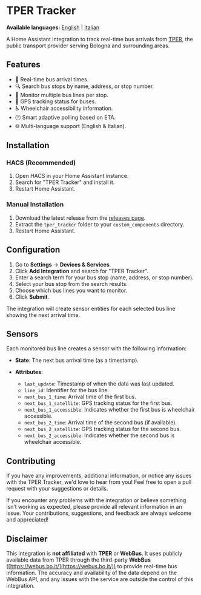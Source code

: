 # TPER Tracker

**Available languages:** [English](README.md) | [Italian](README.it.md)

A Home Assistant integration to track real-time bus arrivals from [TPER](https://www.tper.it/), the public transport provider serving Bologna and surrounding areas.

## Features

- 🚌 Real-time bus arrival times.
- 🔍 Search bus stops by name, address, or stop number.
- 📍 Monitor multiple bus lines per stop.
- 📡 GPS tracking status for buses.
- ♿ Wheelchair accessibility information.
- 🕐 Smart adaptive polling based on ETA.
- 🌐 Multi-language support (English & Italian).

## Installation

### HACS (Recommended)

1. Open HACS in your Home Assistant instance.
2. Search for "TPER Tracker" and install it.
3. Restart Home Assistant.

### Manual Installation

1. Download the latest release from the [releases page](https://github.com/ddrimus/ha-tper-tracker/releases).
2. Extract the `tper_tracker` folder to your `custom_components` directory.
3. Restart Home Assistant.

## Configuration

1. Go to **Settings** → **Devices & Services**.
2. Click **Add Integration** and search for "TPER Tracker".
3. Enter a search term for your bus stop (name, address, or stop number).
4. Select your bus stop from the search results.
5. Choose which bus lines you want to monitor.
6. Click **Submit**.

The integration will create sensor entities for each selected bus line showing the next arrival time.

## Sensors

Each monitored bus line creates a sensor with the following information:

- **State**: The next bus arrival time (as a timestamp).

- **Attributes**:

  - `last_update`: Timestamp of when the data was last updated.
  - `line_id`: Identifier for the bus line.
  - `next_bus_1_time`: Arrival time of the first bus.
  - `next_bus_1_satellite`: GPS tracking status for the first bus.
  - `next_bus_1_accessible`: Indicates whether the first bus is wheelchair accessible.
  - `next_bus_2_time`: Arrival time of the second bus (if available).
  - `next_bus_2_satellite`: GPS tracking status for the second bus.
  - `next_bus_2_accessible`: Indicates whether the second bus is wheelchair accessible.

## Contributing

If you have any improvements, additional information, or notice any issues with the TPER Tracker, we'd love to hear from you! Feel free to open a pull request with your suggestions or details.

If you encounter any problems with the integration or believe something isn’t working as expected, please provide all relevant information in an issue. Your contributions, suggestions, and feedback are always welcome and appreciated!

## Disclaimer

This integration is **not affiliated** with **TPER** or **WebBus**. It uses publicly available data from TPER through the third-party **WebBus** ([https://webus.bo.it/](https://webus.bo.it/)) to provide real-time bus information. The accuracy and availability of the data depend on the WebBus API, and any issues with the service are outside the control of this integration.